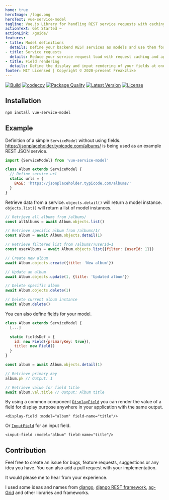 ```yaml
---
home: true
heroImage: /logo.png
heroText: vue-service-model
tagline: Vue.js Library for handling REST service requests with caching, aggregation and model definitions.
actionText: Get Started →
actionLink: /guide/
features:
- title: Model definitions
  details: Define your backend REST services as models and use them for simple usage in your frontend.
- title: Service requests
  details: Reduce your service request load with request caching and aggregation.
- title: Field rendering
  details: Define the display and input rendering of your fields at one point and receive consistent representation of your fields.
footer: MIT Licensed | Copyright © 2020-present Freakzlike
---
```


[![Build](https://github.com/freakzlike/vue-service-model/workflows/Build/badge.svg)](https://github.com/freakzlike/vue-service-model/actions)
[![codecov](https://codecov.io/gh/freakzlike/vue-service-model/branch/master/graph/badge.svg)](https://codecov.io/gh/freakzlike/vue-service-model)
[![Package Quality](https://npm.packagequality.com/shield/vue-service-model.svg)](https://packagequality.com/#?package=vue-service-model)
[![Latest Version](https://img.shields.io/npm/v/vue-service-model.svg)](https://www.npmjs.com/package/vue-service-model)
[![License](https://img.shields.io/npm/l/vue-service-model.svg)](https://github.com/freakzlike/vue-service-model/blob/master/LICENSE)

## Installation
```sh
npm install vue-service-model
```

## Example

Definition of a simple `ServiceModel` without using fields. https://jsonplaceholder.typicode.com/albums/ is being used as an example REST JSON service.
```js
import {ServiceModel} from 'vue-service-model'

class Album extends ServiceModel {
  // Define service url
  static urls = {
    BASE: 'https://jsonplaceholder.typicode.com/albums/'
  }
}
```

Retrieve data from a service. `objects.detail()` will return a model instance. `objects.list()` will return a list of model instances.

```js
// Retrieve all albums from /albums/
const allAlbums = await Album.objects.list()

// Retrieve specific album from /albums/1/
const album = await Album.objects.detail(1)

// Retrieve filtered list from /albums/?userId=1
const userAlbums = await Album.objects.list({filter: {userId: 1}})

// Create new album
await Album.objects.create({title: 'New album'})

// Update an album
await Album.objects.update(1, {title: 'Updated album'})

// Delete specific album
await Album.objects.delete(1)

// Delete current album instance
await album.delete()
```

You can also define [fields](/guide/fields.html) for your model.

```js
class Album extends ServiceModel {
  [...]

  static fieldsDef = {
    id: new Field({primaryKey: true}),
    title: new Field()
  }
}

const album = await Album.objects.detail(1)

// Retrieve primary key
album.pk // Output: 1

// Retrieve value for field title
await album.val.title // Output: Album title
```

By using a common component [`DisplayField`](/guide/components.html#displayfield) you can render the value of a field for display purpose anywhere in your application with the same output.
```vue
<display-field :model="album" field-name="title"/>
```

Or [`InputField`](/guide/components.html#inputfield) for an input field.

```vue
<input-field :model="album" field-name="title"/>
```


## Contribution

Feel free to create an issue for bugs, feature requests, suggestions or any idea you have. You can also add a pull request with your implementation.

It would please me to hear from your experience.

I used some ideas and names from [django](https://www.djangoproject.com/), [django REST framework](https://www.django-rest-framework.org/), [ag-Grid](https://www.ag-grid.com/) and other libraries and frameworks.
